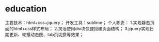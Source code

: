 # education
主要技术：html+css+jquery；
开发工具：sublime；
个人职责：
1.实现静态页面的html+css样式布局；
2.灵活使用div块快速搭建页面结构；
3.jquery实现日期更新、轮播动态图、tab页切换等效果；
